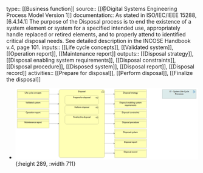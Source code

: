 type:: [[Business function]]
source:: [[@Digital Systems Engineering Process Model Version 1]]
documentation:: As stated in ISO/IEC/IEEE 15288, [6.4.14.1] The purpose of the Disposal process is to end the existence of a system element or system for a specified intended use, appropriately handle replaced or retired elements, and to properly attend to identified critical disposal needs.  See detailed description in the INCOSE Handbook v.4, page 101.
inputs:: [[Life cycle concepts]], [[Validated system]], [[Operation report]], [[Maintenance report]]
outputs:: [[Disposal strategy]], [[Disposal enabling system requirements]], [[Disposal constraints]], [[Disposal procedure]], [[Disposed system]], [[Disposal report]], [[Disposal record]]
activities:: [[Prepare for disposal]], [[Perform disposal]], [[Finalize the disposal]]

- ![image.png](../assets/image_1689444728573_0.png){:height 289, :width 711}